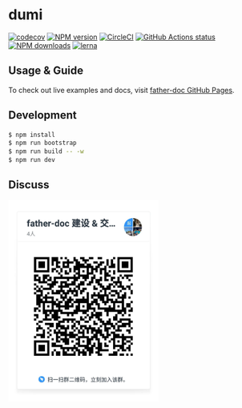 # dumi

[![codecov](https://codecov.io/gh/umijs/father-doc/branch/master/graph/badge.svg)](https://codecov.io/gh/umijs/father-doc) [![NPM version](https://img.shields.io/npm/v/father-doc.svg?style=flat)](https://npmjs.org/package/father-doc) [![CircleCI](https://circleci.com/gh/umijs/father-doc/tree/master.svg?style=svg)](https://circleci.com/gh/umijs/father-doc/tree/master) [![GitHub Actions status](https://github.com/umijs/father-doc/workflows/Node%20CI/badge.svg)](https://github.com/umijs/father-doc) [![NPM downloads](http://img.shields.io/npm/dm/father-doc.svg?style=flat)](https://npmjs.org/package/father-doc) [![lerna](https://img.shields.io/badge/maintained%20with-lerna-cc00ff.svg)](https://lernajs.io/)

## Usage & Guide

To check out live examples and docs, visit [father-doc GitHub Pages](https://umijs.github.io/father-doc).

## Development

```bash
$ npm install
$ npm run bootstrap
$ npm run build -- -w
$ npm run dev
```

## Discuss

<img src="./docs/assets/qrcode.jpg" width="300" />
